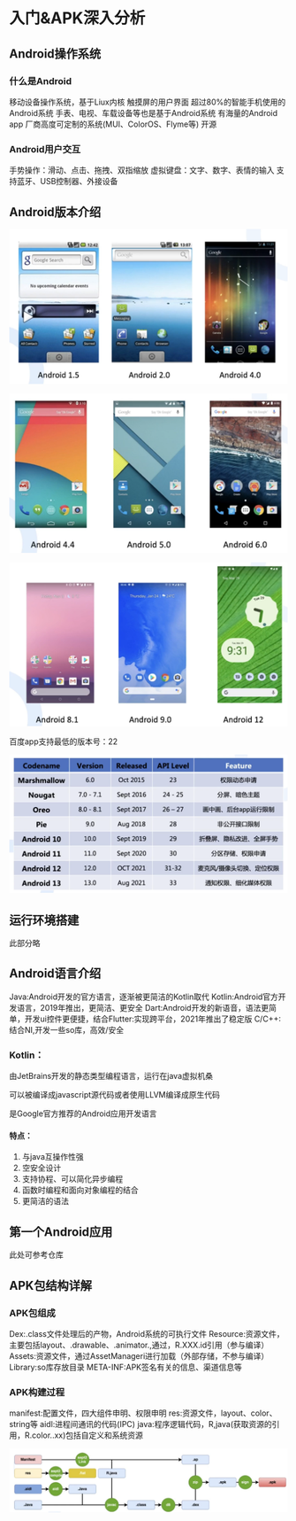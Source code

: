 # 入门&APK深入分析

## Android操作系统

### 什么是Android

移动设备操作系统，基于Liux内核
触摸屏的用户界面
超过80%的智能手机使用的Android系统
手表、电视、车载设备等也是基于Android系统
有海量的Android app
厂商高度可定制的系统(MUI、ColorOS、Flyme等)
开源

### Android用户交互

手势操作：滑动、点击、拖拽、双指缩放
虚拟键盘：文字、数字、表情的输入
支持蓝牙、USB控制器、外接设备

## Android版本介绍

![202307161941223.png](https://github.com/ShadowOnYOU/images/blob/main/202307161941223.png?raw=true)

![202307161941127.png](https://github.com/ShadowOnYOU/images/blob/main/202307161941127.png?raw=true)

![](https://github.com/ShadowOnYOU/images/blob/main/202307161942389.png?raw=true)

百度app支持最低的版本号：22

![202307161945122.png](https://github.com/ShadowOnYOU/images/blob/main/202307161945122.png?raw=true)

## 运行环境搭建

此部分略

## Android语言介绍

Java:Android开发的官方语言，逐渐被更简洁的Kotlin取代
Kotlin:Android官方开发语言，2019年推出，更简洁、更安全
Dart:Android开发的新语音，语法更简单，开发ui控件更便捷，结合Flutter:实现跨平台，2021年推出了稳定版
C/C++:结合NI,开发一些so库，高效/安全

### Kotlin：

由JetBrains开发的静态类型编程语言，运行在java虚拟机桑

可以被编译成javascript源代码或者使用LLVM编译成原生代码

是Google官方推荐的Android应用开发语言

#### 特点：

1. 与java互操作性强
2. 空安全设计
3. 支持协程、可以简化异步编程
4. 函数时编程和面向对象编程的结合
5. 更简洁的语法

## 第一个Android应用

此处可参考仓库

## APK包结构详解

### APK包组成

Dex:.class文件处理后的产物，Android系统的可执行文件
Resource:资源文件，主要包括layout、.drawable、.animator.,通过，R.XXX.id引用（参与编译）
Assets:资源文件，通过AssetManageri进行加载（外部存储，不参与编译）
Library:so库存放目录
META-INF:APK签名有关的信息、渠道信息等

### APK构建过程

manifest:配置文件，四大组件申明、权限申明
res:资源文件，layout、color、string等
aidl:进程间通讯的代码(IPC)
java:程序逻辑代码，R,java(获取资源的引用，R.color..xx)包括自定义和系统资源

![202307162014880.png](https://github.com/ShadowOnYOU/images/blob/main/202307162014880.png?raw=true)